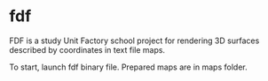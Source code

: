# fdf

FDF is a study Unit Factory school project for rendering 3D surfaces described by coordinates in text file maps.

To start, launch fdf binary file. Prepared maps are in maps folder.
